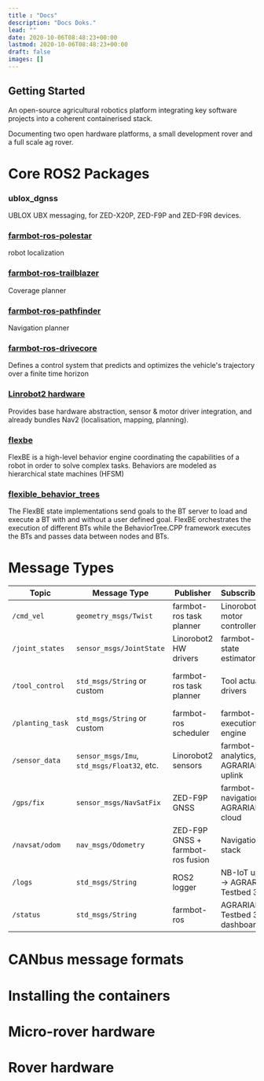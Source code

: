 ```yaml
---
title : "Docs"
description: "Docs Doks."
lead: ""
date: 2020-10-06T08:48:23+00:00
lastmod: 2020-10-06T08:48:23+00:00
draft: false
images: []
---
```


## Getting Started
An open-source agricultural robotics platform integrating key software projects into a coherent containerised stack.

Documenting two open hardware platforms, a small development rover and a full scale ag rover.

# Core ROS2 Packages

### ublox_dgnss
UBLOX UBX messaging, for ZED-X20P, ZED-F9P and ZED-F9R devices. 

### [farmbot-ros-polestar](https://github.com/farmbot-ros/polestar)
robot localization 

### [farmbot-ros-trailblazer](https://github.com/Agroecology-Lab/farmbot_planner)
Coverage planner

### [farmbot-ros-pathfinder](https://github.com/farmbot-ros/pathfinder/tree/develop/src)
Navigation planner

### [farmbot-ros-drivecore](https://github.com/Agroecology-Lab/farmbot_controller)
Defines a control system that predicts and optimizes the vehicle's trajectory over a finite time horizon

### [Linrobot2 hardware](https://github.com/rosmo-robot/linorobot2_hardware/tree/master)
Provides base hardware abstraction, sensor & motor driver integration, and already bundles Nav2 (localisation, mapping, planning).

### [flexbe](https://github.com/flexbe) 
FlexBE is a high-level behavior engine coordinating the capabilities of a robot in order to solve complex tasks. Behaviors are modeled as hierarchical state machines (HFSM)

### [flexible_behavior_trees](https://github.com/FlexBE/flexible_behavior_trees)
The FlexBE state implementations send goals to the BT server to load and execute a BT with and without a user defined goal. FlexBE orchestrates the execution of different BTs while the BehaviorTree.CPP framework executes the BTs and passes data between nodes and BTs.


#  Message Types

| Topic            | Message Type                                | Publisher                         | Subscriber(s)                          | Purpose                                |
| ---------------- | ------------------------------------------- | --------------------------------- | -------------------------------------- | -------------------------------------- |
| `/cmd_vel`       | `geometry_msgs/Twist`                       | farmbot-ros task planner          | Linorobot2 motor controller            | Robot motion commands                  |
| `/joint_states`  | `sensor_msgs/JointState`                    | Linorobot2 HW drivers             | farmbot-ros, state estimator           | Robot arm/joint positions              |
| `/tool_control`  | `std_msgs/String` or custom                 | farmbot-ros task planner          | Tool actuator drivers                  | Activate tools (e.g. seeder, weeder)   |
| `/planting_task` | `std_msgs/String` or custom                 | farmbot-ros scheduler             | farmbot-ros execution engine           | High-level task sequencing             |
| `/sensor_data`   | `sensor_msgs/Imu`, `std_msgs/Float32`, etc. | Linorobot2 sensors                | farmbot-ros analytics, AGRARIAN uplink | Soil moisture, temp, other IoT sensors |
| `/gps/fix`       | `sensor_msgs/NavSatFix`                     | ZED-F9P GNSS                      | farmbot-ros navigation, AGRARIAN cloud | GNSS position (RTK-corrected)          |
| `/navsat/odom`   | `nav_msgs/Odometry`                         | ZED-F9P GNSS + farmbot-ros fusion | Navigation stack                       | Robot localization                     |
| `/logs`          | `std_msgs/String`                           | ROS2 logger                       | NB-IoT uplink → AGRARIAN Testbed 3     | System diagnostics                     |
| `/status`        | `std_msgs/String`                           | farmbot-ros                       | AGRARIAN Testbed 3 dashboard           | High-level system status               |


# CANbus message formats

# Installing the containers 

# Micro-rover hardware

# Rover hardware



